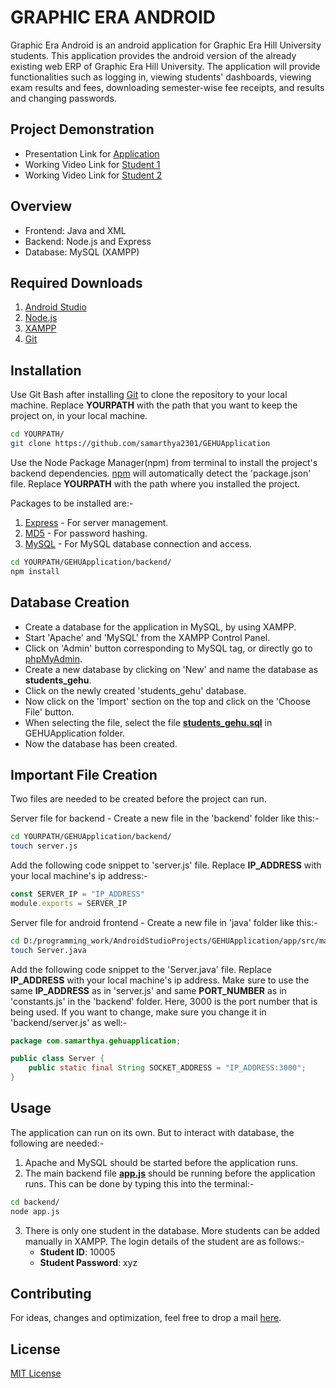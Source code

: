 # GRAPHIC ERA ANDROID

Graphic Era Android is an android application for Graphic Era Hill University students. This application provides the android version of the already existing web ERP of Graphic Era Hill University. The application will provide functionalities such as logging in, viewing students' dashboards, viewing exam results and fees, downloading semester-wise fee receipts, and results and changing passwords.


## Project Demonstration

* Presentation Link for [Application](https://youtu.be/12cARkJjOE8)
* Working Video Link for [Student 1](https://youtu.be/zUa33SilLeM)
* Working Video Link for [Student 2](https://youtu.be/Su7P7aOlqmE)


## Overview

* Frontend: Java and XML
* Backend: Node.js and Express
* Database: MySQL (XAMPP)


## Required Downloads

1. [Android Studio](https://developer.android.com/studio)
2. [Node.js](https://nodejs.org/en/download/)
3. [XAMPP](https://www.apachefriends.org/download.html)
4. [Git](https://git-scm.com/downloads)


## Installation

Use Git Bash after installing [Git](https://git-scm.com/downloads) to clone the repository to your local machine. Replace **YOURPATH** with the path that you want to keep the project on, in your local machine.

```bash
cd YOURPATH/
git clone https://github.com/samarthya2301/GEHUApplication
```

Use the Node Package Manager(npm) from terminal to install the project's backend dependencies. [npm](https://www.npmjs.com/) will automatically detect the 'package.json' file. Replace **YOURPATH** with the path where you installed the project.

Packages to be installed are:-
1. [Express](https://www.npmjs.com/package/express) - For server management.
2. [MD5](https://www.npmjs.com/package/md5) - For password hashing.
3. [MySQL](https://www.npmjs.com/package/mysql) - For MySQL database connection and access.

```bash
cd YOURPATH/GEHUApplication/backend/
npm install
```


## Database Creation

* Create a database for the application in MySQL, by using XAMPP.
* Start 'Apache' and 'MySQL' from the XAMPP Control Panel.
* Click on 'Admin' button corresponding to MySQL tag, or directly go to [phpMyAdmin](http://localhost/phpmyadmin/).
* Create a new database by clicking on 'New' and name the database as **students_gehu**.
* Click on the newly created 'students_gehu' database.
* Now click on the 'Import' section on the top and click on the 'Choose File' button.
* When selecting the file, select the file **[students_gehu.sql](https://github.com/samarthya2301/GEHUApplication/blob/main/students_gehu.sql)** in GEHUApplication folder.
* Now the database has been created.


## Important File Creation

Two files are needed to be created before the project can run.

Server file for backend - Create a new file in the 'backend' folder like this:-
```bash
cd YOURPATH/GEHUApplication/backend/
touch server.js
```

Add the following code snippet to 'server.js' file. Replace **IP_ADDRESS** with your local machine's ip address:-
```javascript
const SERVER_IP = "IP_ADDRESS"
module.exports = SERVER_IP
```

Server file for android frontend - Create a new file in 'java' folder like this:-
```bash
cd D:/programming_work/AndroidStudioProjects/GEHUApplication/app/src/main/java/com/samarthya/gehuapplication/
touch Server.java
```

Add the following code snippet to the 'Server.java' file. Replace **IP_ADDRESS** with your local machine's ip address. Make sure to use the same **IP_ADDRESS** as in 'server.js' and same **PORT_NUMBER** as in 'constants.js' in the 'backend' folder. Here, 3000 is the port number that is being used. If you want to change, make sure you change it in 'backend/server.js' as well:-
```java
package com.samarthya.gehuapplication;

public class Server {
	public static final String SOCKET_ADDRESS = "IP_ADDRESS:3000";
}

```


## Usage

The application can run on its own. But to interact with database, the following are needed:-
1. Apache and MySQL should be started before the application runs.
2. The main backend file **[app.js](https://github.com/samarthya2301/GEHUApplication/blob/main/backend/app.js)** should be running before the application runs. This can be done by typing this into the terminal:-
```bash
cd backend/
node app.js
```
3. There is only one student in the database. More students can be added manually in XAMPP.
The login details of the student are as follows:-
	* **Student ID**: 10005
	* **Student Password**: xyz

## Contributing

For ideas, changes and optimization, feel free to drop a mail [here](mailto:samarthya2301@gmail.com?subject=Changes%20Regarding%20Graphic%20Era%20Android).


## License

[MIT License](https://github.com/samarthya2301/GEHUApplication/blob/main/LICENSE.md)